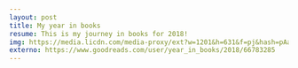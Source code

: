 ```yaml
---
layout: post
title: My year in books
resume: This is my journey in books for 2018!
img: https://media.licdn.com/media-proxy/ext?w=1201&h=631&f=pj&hash=pAaR59Ur1G5XZ6%2FWGvwcsMthygs%3D&ora=1%2CaFBCTXdkRmpGL2lvQUFBPQ%2CxAVta5g-0R653RwIjx0y86uVvgGz60oIRJHPB3TiRGzjo4efYnfocdiWMOvzyx5OKW5U_1xnLrv9Ai3mQMC7eYLsKY0ljsbgdsS1ZVNSOB9hgWoY6YNtPBx9tNq2C-w
externo: https://www.goodreads.com/user/year_in_books/2018/66783285
---
```

